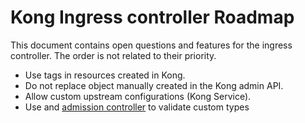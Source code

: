 # Kong Ingress controller Roadmap

This document contains open questions and features for the ingress controller.
The order is not related to their priority.

- Use tags in resources created in Kong.
- Do not replace object manually created in the Kong admin API.
- Allow custom upstream configurations (Kong Service).
- Use and [admission controller][0] to validate custom types

[0]: https://kubernetes.io/docs/admin/extensible-admission-controllers/
